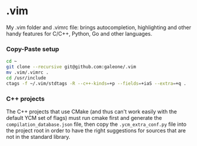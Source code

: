 .vim
====

My .vim folder and .vimrc file: brings autocompletion, highlighting and other handy features for C/C++, Python, Go and other languages.

### Copy-Paste setup

```sh
cd ~
git clone --recursive git@github.com:galeone/.vim
mv .vim/.vimrc .
cd /usr/include
ctags -f ~/.vim/stdtags -R --c++-kinds=+p --fields=+iaS --extra=+q .
```

### C++ projects

The C++ projects that use CMake (and thus can't work easily with the default YCM set of flags) must run cmake first and generate the `compilation_database.json` file, then copy the `.ycm_extra_conf.py` file into the project root in order to have
the right suggestions for sources that are not in the standard library.
